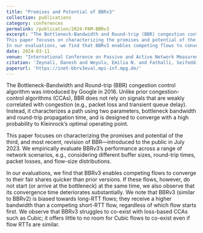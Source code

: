 ```yaml
---
title: "Promises and Potential of BBRv3"
collection: publications
category: conferences
permalink: /publication/2024-PAM-BBRv3
excerpt: "The Bottleneck-Bandwidth and Round-trip (BBR) congestion control algorithm was introduced by Google in 2016. Unlike prior congestion-control algorithms (CCAs), BBR does not rely on signals that are weakly correlated with congestion (e.g., packet loss and transient queue delay). Instead, it characterizes a path using two parameters, bottleneck bandwidth and round-trip propagation time, and is designed to converge with a high probability to Kleinrock’s optimal operating point.
This paper focuses on characterizing the promises and potential of the third, and most recent, revision of BBR—introduced to the public in July 2023. We empirically evaluate BBRv3’s performance across a range of network scenarios, e.g., considering different buffer sizes, round-trip times, packet losses, and flow-size distributions.
In our evaluations, we find that BBRv3 enables competing flows to converge to their fair shares quicker than prior versions. If these flows, however, do not start (or arrive at the bottleneck) at the same time, we also observe that its convergence time deteriorates substantially. We note that BBRv3 (similar to BBRv2) is biased towards long-RTT flows; they receive a higher bandwidth than a competing short-RTT flow, regardless of which flow starts first. We observe that BBRv3 struggles to co-exist with loss-based CCAs such as Cubic; it offers little to no room for Cubic flows to co-exist even if flow RTTs are similar."
date: 2024-03-11
venue: "International Conference on Passive and Active Network Measurement"
citation: 'Zeynali, Danesh and Weyulu, Emilia N. and Fathalli, Seifeddine and Chandrasekaran, Balakrishnan and Feldmann, Anja. (2024). &quot;Promises and Potential of BBRv3.&quot; <i>International Conference on Passive and Active Network Measurement </i>.'
paperurl: 'https://inet-bbrv3eval.mpi-inf.mpg.de/'
---
```


The Bottleneck-Bandwidth and Round-trip (BBR) congestion control algorithm was introduced by Google in 2016. Unlike prior congestion-control algorithms (CCAs), BBR does not rely on signals that are weakly correlated with congestion (e.g., packet loss and transient queue delay). Instead, it characterizes a path using two parameters, bottleneck bandwidth and round-trip propagation time, and is designed to converge with a high probability to Kleinrock’s optimal operating point.

This paper focuses on characterizing the promises and potential of the third, and most recent, revision of BBR—introduced to the public in July 2023. We empirically evaluate BBRv3’s performance across a range of network scenarios, e.g., considering different buffer sizes, round-trip times, packet losses, and flow-size distributions.

In our evaluations, we find that BBRv3 enables competing flows to converge to their fair shares quicker than prior versions. If these flows, however, do not start (or arrive at the bottleneck) at the same time, we also observe that its convergence time deteriorates substantially. We note that BBRv3 (similar to BBRv2) is biased towards long-RTT flows; they receive a higher bandwidth than a competing short-RTT flow, regardless of which flow starts first. We observe that BBRv3 struggles to co-exist with loss-based CCAs such as Cubic; it offers little to no room for Cubic flows to co-exist even if flow RTTs are similar.
